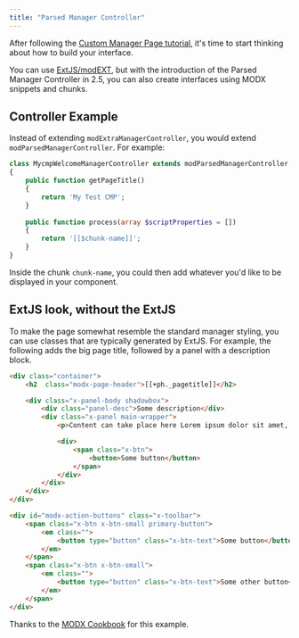 ```yaml
---
title: "Parsed Manager Controller"
---
```


After following the [Custom Manager Page tutorial](extending-modx/custom-manager-pages/tutorial), it's time to start thinking about how to build your interface.

You can use [ExtJS/modEXT](extending-modx/custom-manager-pages/modext), but with the introduction of the Parsed Manager Controller in 2.5, you can also create interfaces using MODX snippets and chunks.  

## Controller Example

Instead of extending `modExtraManagerController`, you would extend `modParsedManagerController`. For example:

``` php
class MycmpWelcomeManagerController extends modParsedManagerController
{
    public function getPageTitle()
    {
        return 'My Test CMP';
    }
    
    public function process(array $scriptProperties = [])
    {
        return '[[$chunk-name]]';
    }
}
```

Inside the chunk `chunk-name`, you could then add whatever you'd like to be displayed in your component.

## ExtJS look, without the ExtJS

To make the page somewhat resemble the standard manager styling, you can use classes that are typically generated by ExtJS. For example, the following adds the big page title, followed by a panel with a description block.

``` html
<div class="container">
    <h2  class="modx-page-header">[[+ph._pagetitle]]</h2>

    <div class="x-panel-body shadowbox">
        <div class="panel-desc">Some description</div>
        <div class="x-panel main-wrapper">
            <p>Content can take place here Lorem ipsum dolor sit amet, consectetur adipisicing elit. Culpa dolore minima unde voluptatem voluptates. Consequuntur delectus id quo reiciendis sapiente voluptatum. Amet dignissimos eaque eum quae. Ad eveniet minus sunt! Lorem ipsum dolor sit amet, consectetur adipisicing elit. Culpa debitis eligendi eveniet excepturi, fugiat harum inventore itaque laboriosam laudantium nisi repellat repellendus repudiandae tempora vel voluptatem. Aliquid deleniti laudantium ut. Lorem ipsum dolor sit amet, consectetur adipisicing elit. Alias architecto at atque commodi deserunt, dolores fugiat harum in iste laboriosam molestias officiis omnis quam reprehenderit saepe sunt veritatis voluptas voluptates?</p>

            <div>
                <span class="x-btn">
                    <button>Some button</button>
                </span>
            </div>
        </div>
    </div>
</div>

<div id="modx-action-buttons" class="x-toolbar">
    <span class="x-btn x-btn-small primary-button">
        <em class="">
            <button type="button" class="x-btn-text">Some button</button>
        </em>
    </span>
    <span class="x-btn x-btn-small">
        <em class="">
            <button type="button" class="x-btn-text">Some other button</button>
        </em>
    </span>
</div>
```

Thanks to the [MODX Cookbook](https://modxcookbook.com/customize-manager/cmps/cmp-made-easy.html) for this example.
